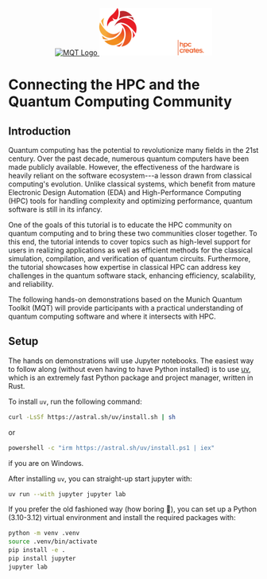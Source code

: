 <p align="center">
  <a href="https://mqt.readthedocs.io">
   <picture>
     <source media="(prefers-color-scheme: dark)" srcset="https://raw.githubusercontent.com/cda-tum/mqt/main/docs/_static/mqt_light.png" width="50%">
     <img src="https://raw.githubusercontent.com/cda-tum/mqt/main/docs/_static/mqt_dark.png" width="50%" alt="MQT Logo">
   </picture>
  </a>

  <img src="sc24_logo.png" width="45%" alt="SC24 Logo">
</p>

# Connecting the HPC and the Quantum Computing Community

## Introduction

Quantum computing has the potential to revolutionize many fields in the 21st century.
Over the past decade, numerous quantum computers have been made publicly available.
However, the effectiveness of the hardware is heavily reliant on the software ecosystem---a lesson drawn from classical computing's evolution.
Unlike classical systems, which benefit from mature Electronic Design Automation (EDA) and High-Performance Computing (HPC) tools for handling complexity and optimizing performance, quantum software is still in its infancy.

One of the goals of this tutorial is to educate the HPC community on quantum computing and to bring these two communities closer together.
To this end, the tutorial intends to cover topics such as high-level support for users in realizing applications as well as efficient methods for the classical simulation, compilation, and verification of quantum circuits.
Furthermore, the tutorial showcases how expertise in classical HPC can address key challenges in the quantum software stack, enhancing efficiency, scalability, and reliability.

The following hands-on demonstrations based on the Munich Quantum Toolkit (MQT) will provide participants with a practical understanding of quantum computing software and where it intersects with HPC.

## Setup

The hands on demonstrations will use Jupyter notebooks.
The easiest way to follow along (without even having to have Python installed) is to use [uv](https://docs.astral.sh/uv/), which is an extremely fast Python package and project manager, written in Rust.

To install `uv`, run the following command:

```bash
curl -LsSf https://astral.sh/uv/install.sh | sh
```

or

```bash
powershell -c "irm https://astral.sh/uv/install.ps1 | iex"
```

if you are on Windows.

After installing `uv`, you can straight-up start jupyter with:

```bash
uv run --with jupyter jupyter lab
```

If you prefer the old fashioned way (how boring 🤪), you can set up a Python (3.10-3.12) virtual environment and install the required packages with:

```bash
python -m venv .venv
source .venv/bin/activate
pip install -e .
pip install jupyter
jupyter lab
```
